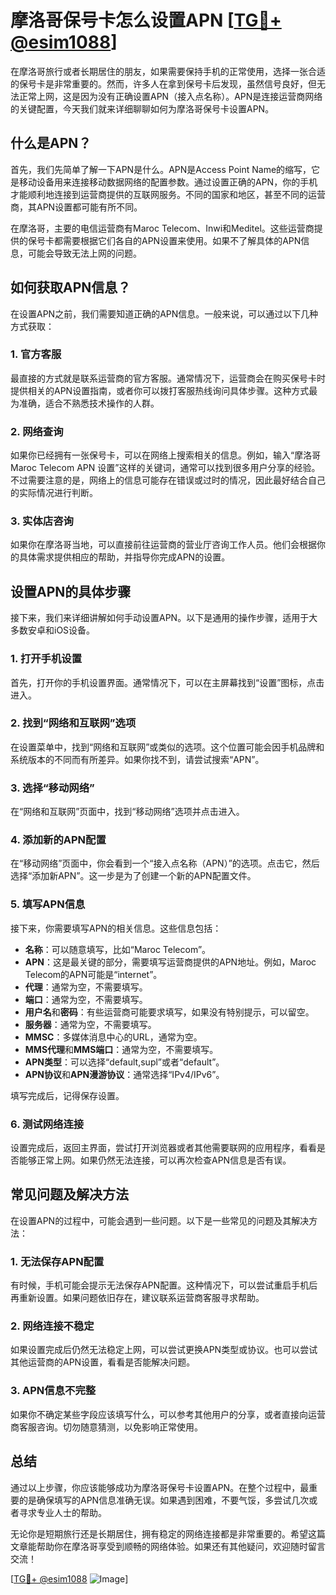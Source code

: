 # 摩洛哥保号卡怎么设置APN [[TG💪+ @esim1088](https://t.me/s/esim1088)]

在摩洛哥旅行或者长期居住的朋友，如果需要保持手机的正常使用，选择一张合适的保号卡是非常重要的。然而，许多人在拿到保号卡后发现，虽然信号良好，但无法正常上网，这是因为没有正确设置APN（接入点名称）。APN是连接运营商网络的关键配置，今天我们就来详细聊聊如何为摩洛哥保号卡设置APN。

## 什么是APN？

首先，我们先简单了解一下APN是什么。APN是Access Point Name的缩写，它是移动设备用来连接移动数据网络的配置参数。通过设置正确的APN，你的手机才能顺利地连接到运营商提供的互联网服务。不同的国家和地区，甚至不同的运营商，其APN设置都可能有所不同。

在摩洛哥，主要的电信运营商有Maroc Telecom、Inwi和Meditel。这些运营商提供的保号卡都需要根据它们各自的APN设置来使用。如果不了解具体的APN信息，可能会导致无法上网的问题。

## 如何获取APN信息？

在设置APN之前，我们需要知道正确的APN信息。一般来说，可以通过以下几种方式获取：

### 1. 官方客服

最直接的方式就是联系运营商的官方客服。通常情况下，运营商会在购买保号卡时提供相关的APN设置指南，或者你可以拨打客服热线询问具体步骤。这种方式最为准确，适合不熟悉技术操作的人群。

### 2. 网络查询

如果你已经拥有一张保号卡，可以在网络上搜索相关的信息。例如，输入“摩洛哥 Maroc Telecom APN 设置”这样的关键词，通常可以找到很多用户分享的经验。不过需要注意的是，网络上的信息可能存在错误或过时的情况，因此最好结合自己的实际情况进行判断。

### 3. 实体店咨询

如果你在摩洛哥当地，可以直接前往运营商的营业厅咨询工作人员。他们会根据你的具体需求提供相应的帮助，并指导你完成APN的设置。

## 设置APN的具体步骤

接下来，我们来详细讲解如何手动设置APN。以下是通用的操作步骤，适用于大多数安卓和iOS设备。

### 1. 打开手机设置

首先，打开你的手机设置界面。通常情况下，可以在主屏幕找到“设置”图标，点击进入。

### 2. 找到“网络和互联网”选项

在设置菜单中，找到“网络和互联网”或类似的选项。这个位置可能会因手机品牌和系统版本的不同而有所差异。如果你找不到，请尝试搜索“APN”。

### 3. 选择“移动网络”

在“网络和互联网”页面中，找到“移动网络”选项并点击进入。

### 4. 添加新的APN配置

在“移动网络”页面中，你会看到一个“接入点名称（APN）”的选项。点击它，然后选择“添加新APN”。这一步是为了创建一个新的APN配置文件。

### 5. 填写APN信息

接下来，你需要填写APN的相关信息。这些信息包括：

- **名称**：可以随意填写，比如“Maroc Telecom”。
- **APN**：这是最关键的部分，需要填写运营商提供的APN地址。例如，Maroc Telecom的APN可能是“internet”。
- **代理**：通常为空，不需要填写。
- **端口**：通常为空，不需要填写。
- **用户名**和**密码**：有些运营商可能要求填写，如果没有特别提示，可以留空。
- **服务器**：通常为空，不需要填写。
- **MMSC**：多媒体消息中心的URL，通常为空。
- **MMS代理**和**MMS端口**：通常为空，不需要填写。
- **APN类型**：可以选择“default,supl”或者“default”。
- **APN协议**和**APN漫游协议**：通常选择“IPv4/IPv6”。

填写完成后，记得保存设置。

### 6. 测试网络连接

设置完成后，返回主界面，尝试打开浏览器或者其他需要联网的应用程序，看看是否能够正常上网。如果仍然无法连接，可以再次检查APN信息是否有误。

## 常见问题及解决方法

在设置APN的过程中，可能会遇到一些问题。以下是一些常见的问题及其解决方法：

### 1. 无法保存APN配置

有时候，手机可能会提示无法保存APN配置。这种情况下，可以尝试重启手机后再重新设置。如果问题依旧存在，建议联系运营商客服寻求帮助。

### 2. 网络连接不稳定

如果设置完成后仍然无法稳定上网，可以尝试更换APN类型或协议。也可以尝试其他运营商的APN设置，看看是否能解决问题。

### 3. APN信息不完整

如果你不确定某些字段应该填写什么，可以参考其他用户的分享，或者直接向运营商客服咨询。切勿随意猜测，以免影响正常使用。

## 总结

通过以上步骤，你应该能够成功为摩洛哥保号卡设置APN。在整个过程中，最重要的是确保填写的APN信息准确无误。如果遇到困难，不要气馁，多尝试几次或者寻求专业人士的帮助。

无论你是短期旅行还是长期居住，拥有稳定的网络连接都是非常重要的。希望这篇文章能帮助你在摩洛哥享受到顺畅的网络体验。如果还有其他疑问，欢迎随时留言交流！

[[TG💪+ @esim1088](https://t.me/s/esim1088) ![Image](https://i.postimg.cc/4NQfJmqS/Snipaste-2025-05-13-00-14-12.png)]